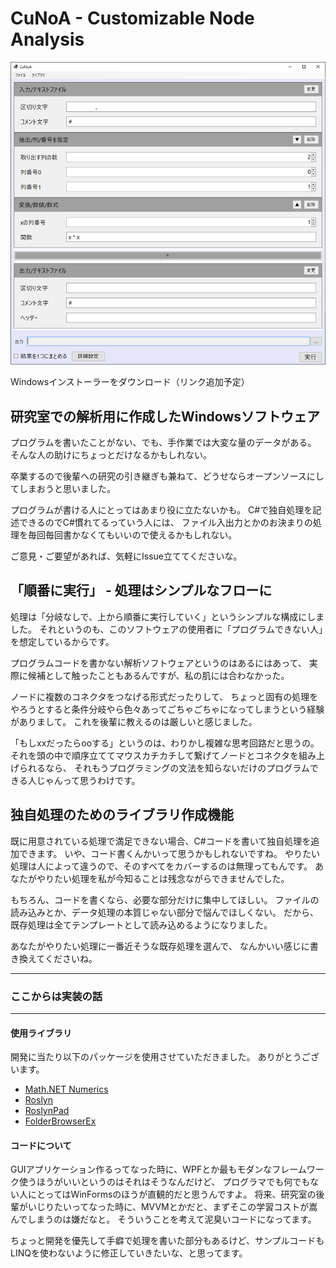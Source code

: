 # CuNoA - Customizable Node Analysis

![Screen Shot](Images/SoftwareScreenshot.png)

Windowsインストーラーをダウンロード（リンク追加予定）

## 研究室での解析用に作成したWindowsソフトウェア

プログラムを書いたことがない、でも、手作業では大変な量のデータがある。
そんな人の助けにちょっとだけなるかもしれない。

卒業するので後輩への研究の引き継ぎも兼ねて、どうせならオープンソースにしてしまおうと思いました。

プログラムが書ける人にとってはあまり役に立たないかも。
C#で独自処理を記述できるのでC#慣れてるっていう人には、
ファイル入出力とかのお決まりの処理を毎回毎回書かなくてもいいので使えるかもしれない。

ご意見・ご要望があれば、気軽にIssue立ててくださいな。

## 「順番に実行」 - 処理はシンプルなフローに

処理は「分岐なしで、上から順番に実行していく」というシンプルな構成にしました。
それというのも、このソフトウェアの使用者に「プログラムできない人」を想定しているからです。

プログラムコードを書かない解析ソフトウェアというのはあるにはあって、
実際に候補として触ったこともあるんですが、私の肌には合わなかった。

ノードに複数のコネクタをつなげる形式だったりして、
ちょっと固有の処理をやろうとすると条件分岐やら色々あってごちゃごちゃになってしまうという経験がありまして。
これを後輩に教えるのは厳しいと感じました。

「もしxxだったらooする」というのは、わりかし複雑な思考回路だと思うの。
それを頭の中で順序立ててマウスカチカチして繋げてノードとコネクタを組み上げられるなら、
それもうプログラミングの文法を知らないだけのプログラムできる人じゃんって思うわけです。

## 独自処理のためのライブラリ作成機能

既に用意されている処理で満足できない場合、C#コードを書いて独自処理を追加できます。
いや、コード書くんかいって思うかもしれないですね。
やりたい処理は人によって違うので、そのすべてをカバーするのは無理ってもんです。
あなたがやりたい処理を私が今知ることは残念ながらできませんでした。

もちろん、コードを書くなら、必要な部分だけに集中してほしい。
ファイルの読み込みとか、データ処理の本質じゃない部分で悩んでほしくない。
だから、既存処理は全てテンプレートとして読み込めるようになりました。

あなたがやりたい処理に一番近そうな既存処理を選んで、
なんかいい感じに書き換えてくださいね。

---
### ここからは実装の話
---

#### 使用ライブラリ

開発に当たり以下のパッケージを使用させていただきました。
ありがとうございます。

- [Math.NET Numerics](https://numerics.mathdotnet.com/)
- [Roslyn](https://github.com/dotnet/roslyn)
- [RoslynPad](https://github.com/roslynpad/roslynpad)
- [FolderBrowserEx](https://github.com/evaristocuesta/FolderBrowserEx)

#### コードについて

GUIアプリケーション作るってなった時に、WPFとか最もモダンなフレームワーク使うほうがいいというのはそれはそうなんだけど、
プログラマでも何でもない人にとってはWinFormsのほうが直観的だと思うんですよ。
将来、研究室の後輩がいじりたいってなった時に、MVVMとかだと、まずそこの学習コストが嵩んでしまうのは嫌だなと。
そういうことを考えて泥臭いコードになってます。

ちょっと開発を優先して手癖で処理を書いた部分もあるけど、サンプルコードもLINQを使わないように修正していきたいな、と思ってます。
